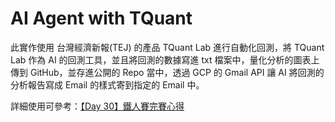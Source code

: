 # AI Agent with TQuant

此實作使用 台灣經濟新報(TEJ) 的產品 TQuant Lab 進行自動化回測，將 TQuant Lab 作為 AI 的回測工具，並且將回測的數據寫進 txt 檔案中，量化分析的圖表上傳到 GitHub，並存進公開的 Repo 當中，透過 GCP 的 Gmail API 讓 AI 將回測的分析報告寫成 Email 的樣式寄到指定的 Email 中。

詳細使用可參考：[【Day 30】鐵人賽完賽心得](https://ithelp.ithome.com.tw/articles/10347602)
